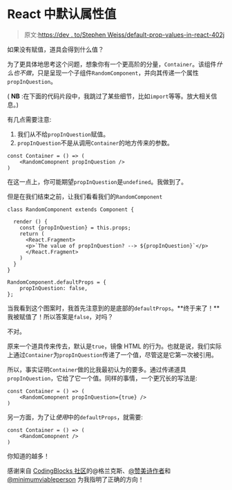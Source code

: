 # React 中默认属性值

> 原文:[https://dev . to/Stephen Weiss/default-prop-values-in-react-402j](https://dev.to/stephencweiss/default-prop-values-in-react-402j)

如果没有赋值，道具会得到什么值？

为了更具体地思考这个问题，想象你有一个更高阶的分量，`Container`。该组件*什么也不做*，只是呈现一个子组件`RandomComponent`，并向其传递一个属性`propInQuestion`。

( **NB** :在下面的代码片段中，我跳过了某些细节，比如`import`等等。放大相关信息。)

有几点需要注意:

1.  我们从不给`propInQuestion`赋值。
2.  `propInQuestion`不是从调用`Container`的地方传来的参数。

```
const Container = () => (
    <RandomComopnent propInQuestion />
) 
```

在这一点上，你可能期望`propInQuestion`是`undefined`。我做到了。

但是在我们结束之前，让我们看看我们的`RandomComponent`

```
class RandomComponent extends Component {

  render () {
    const {propInQuestion} = this.props;
    return (
      <React.Fragment>
      <p>`The value of propInQuestion? --> ${propInQuestion}`</p>
      </React.Fragment>
    )
  }
}

RandomComponent.defaultProps = {
    propInQuestion: false,
}; 
```

当我看到这个图案时，我首先注意到的是底部的`defaultProps`。**终于来了！**我被赋值了！所以答案是`false`，对吗？

不对。

原来一个道具传来传去，默认是`true`，镜像 HTML 的行为。也就是说，我们实际上通过`Container`为`propInQuestion`传递了一个值，尽管这是它第一次被引用。

所以，事实证明`Container`做的比我最初认为的要多。通过传递道具`propInQuestion`，它给了它一个值。同样的事情，一个更冗长的写法是:

```
const Container = () => (
    <RandomComopnent propInQuestion={true} />
) 
```

另一方面，为了让*使用*中的`defaultProps`，就需要:

```
const Container = () => (
    <RandomComopnent />
) 
```

你知道的越多！

感谢来自 [CodingBlocks 社区](https://codingblocks.slack.com)的@格兰克斯、[@赞美诗作者](https://dev.to/tehpsalmist)和 [@minimumviableperson](https://dev.to/minimumviableperson) 为我指明了正确的方向！